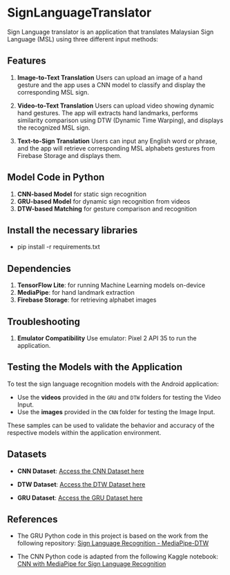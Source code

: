 # SignLanguageTranslator
Sign Language translator is an application that translates Malaysian Sign Language (MSL) using three different input methods:

## Features
1. **Image-to-Text Translation**
Users can upload an image of a hand gesture and the app uses a CNN model to classify and display the corresponding MSL sign.

2. **Video-to-Text Translation**
Users can upload video showing dynamic hand gestures. The app will extracts hand landmarks, performs similarity comparison using DTW (Dynamic Time Warping), and displays the recognized MSL sign.

3. **Text-to-Sign Translation**
Users can input any English word or phrase, and the app will retrieve corresponding MSL alphabets gestures from Firebase Storage and displays them.

## Model Code in Python
1. **CNN-based Model** for static sign recognition
2. **GRU-based Model** for dynamic sign recognition from videos
3. **DTW-based Matching** for gesture comparison and recognition

## Install the necessary libraries
- pip install -r requirements.txt

## Dependencies
1. **TensorFlow Lite**: for running Machine Learning models on-device
2. **MediaPipe**: for hand landmark extraction
3. **Firebase Storage**: for retrieving alphabet images

## Troubleshooting
1. **Emulator Compatibility**
Use emulator: Pixel 2 API 35 to run the application.

## Testing the Models with the Application

To test the sign language recognition models with the Android application:

- Use the **videos** provided in the `GRU` and `DTW` folders for testing the Video Input.
- Use the **images** provided in the `CNN` folder for testing the Image Input.

These samples can be used to validate the behavior and accuracy of the respective models within the application environment.


## Datasets

- **CNN Dataset**: [Access the CNN Dataset here](https://drive.google.com/drive/folders/1bDFKsnwbNyyveFrnrabuRmMOO3ikIx93?usp=sharing)
  
- **DTW Dataset**: [Access the DTW Dataset here](https://drive.google.com/drive/folders/1WH-gdkaYAcMegYFwvTkFokYEY3rg4W4H?usp=sharing)

- **GRU Dataset**: [Access the GRU Dataset here](https://drive.google.com/drive/folders/1IA_les7aDuGbBYg0l3Zx9FGZl0QyMPME?usp=sharing)

## References

- The GRU Python code in this project is based on the work from the following repository:
  [Sign Language Recognition - MediaPipe-DTW](https://github.com/gabguerin/Sign-Language-Recognition--MediaPipe-DTW/tree/master)

- The CNN Python code is adapted from the following Kaggle notebook:
  [CNN with MediaPipe for Sign Language Recognition](https://www.kaggle.com/code/mlanangafkaar/cnn-with-mediapipe-for-sign-language-recognition/notebook)




